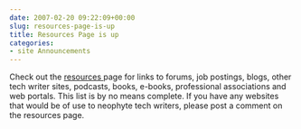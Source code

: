 ```yaml
---
date: 2007-02-20 09:22:09+00:00
slug: resources-page-is-up
title: Resources Page is up
categories:
- site Announcements
---
```


Check out the [resources ](http://wordbit.freehostia.com/resources-for-technical-writers/)page for links to forums, job postings, blogs, other tech writer sites, podcasts, books, e-books, professional associations and web portals. This list is by no means complete. If you have any websites that would be of use to neophyte tech writers, please post a comment on the resources page.
